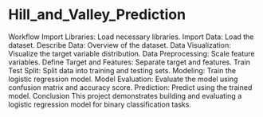 # Hill_and_Valley_Prediction

Workflow
Import Libraries: Load necessary libraries.
Import Data: Load the dataset.
Describe Data: Overview of the dataset.
Data Visualization: Visualize the target variable distribution.
Data Preprocessing: Scale feature variables.
Define Target and Features: Separate target and features.
Train Test Split: Split data into training and testing sets.
Modeling: Train the logistic regression model.
Model Evaluation: Evaluate the model using confusion matrix and accuracy score.
Prediction: Predict using the trained model.
Conclusion
This project demonstrates building and evaluating a logistic regression model for binary classification tasks.
